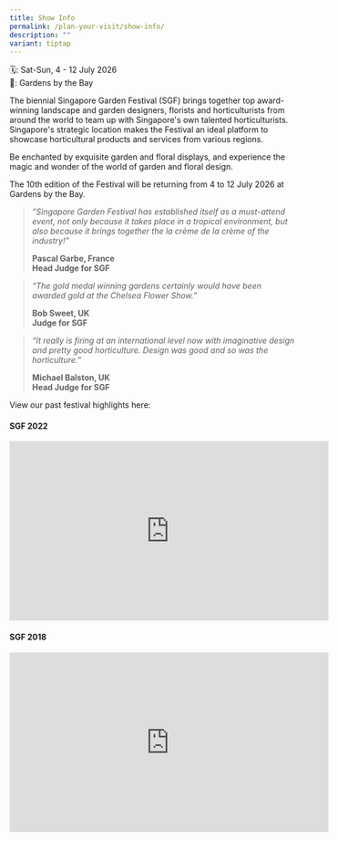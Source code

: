```yaml
---
title: Show Info
permalink: /plan-your-visit/show-info/
description: ""
variant: tiptap
---
```

<p>🗓️: Sat-Sun, 4 - 12 July 2026
<br>📍: Gardens by the Bay</p>
<p></p>
<p></p>
<p>The biennial Singapore Garden Festival (SGF) brings together top award-winning
landscape and garden designers, florists and horticulturists from around
the world to team up with Singapore's own talented horticulturists. Singapore's
strategic location makes the Festival an ideal platform to showcase horticultural
products and services from various regions.</p>
<p>Be enchanted by exquisite garden and floral displays, and experience the
magic and wonder of the world of garden and floral design.</p>
<p>The 10th edition of the Festival will be returning from 4 to 12 July 2026
at Gardens by the Bay.</p>
<p></p>
<blockquote>
<p><em>“Singapore Garden Festival has established itself as a must-attend event, not only because it takes place in a tropical environment, but also because it brings together the la crème de la crème of the industry!”</em>
</p>
<p></p>
<p><strong>Pascal Garbe, France</strong> 
<br><strong>Head Judge for SGF</strong>
</p>
</blockquote>
<p></p>
<blockquote>
<p><em>“The gold medal winning gardens certainly would have been awarded gold at the Chelsea Flower Show.”</em>
</p>
<p></p>
<p><strong>Bob Sweet, UK</strong> 
<br><strong>Judge for SGF</strong>
</p>
</blockquote>
<p></p>
<blockquote>
<p><em>“It really is firing at an international level now with imaginative design and pretty good horticulture. Design was good and so was the horticulture.”</em>
</p>
<p></p>
<p><strong>Michael Balston, UK</strong> 
<br><strong>Head Judge for SGF</strong>
</p>
</blockquote>
<p></p>
<p></p>
<p>View our past festival highlights here:</p>
<h4>SGF 2022</h4>
<div class="iframe-wrapper">
<iframe height="315" width="560" allowfullscreen="true" frameborder="0" src="https://www.youtube.com/embed/d-Xe30pVldI?si=AQ-k331VuggtUUyw"></iframe>
</div>
<h4>SGF 2018</h4>
<div class="iframe-wrapper">
<iframe height="315" width="560" allowfullscreen="true" frameborder="0" src="https://www.youtube.com/embed/crvZcIW9488?si=4hhGKjhV7WzP1Z4m"></iframe>
</div>
<p></p>